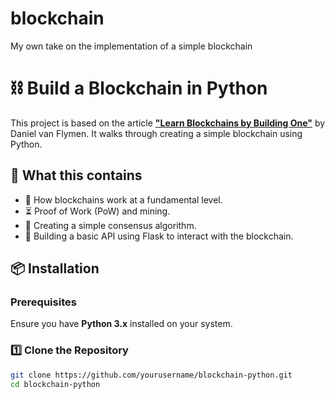 # blockchain
My own take on the implementation of a simple blockchain

# ⛓️ Build a Blockchain in Python  

This project is based on the article **["Learn Blockchains by Building One"](https://hackernoon.com/learn-blockchains-by-building-one-117428612f46)** by Daniel van Flymen. It walks through creating a simple blockchain using Python.  

## 🚀 What this contains

- 🔗 How blockchains work at a fundamental level.  
- ⏳ Proof of Work (PoW) and mining.  
- 🔄 Creating a simple consensus algorithm.  
- 📡 Building a basic API using Flask to interact with the blockchain.  

## 📦 Installation  

### Prerequisites  
Ensure you have **Python 3.x** installed on your system.  

### 1️⃣ Clone the Repository  
```bash
git clone https://github.com/yourusername/blockchain-python.git
cd blockchain-python
